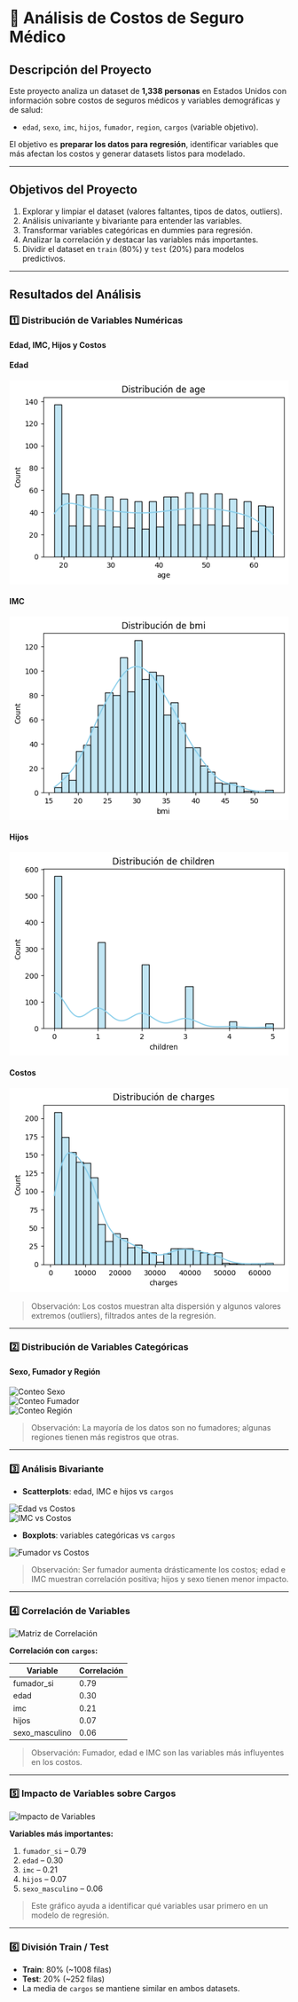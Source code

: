 # 🏥 Análisis de Costos de Seguro Médico

## Descripción del Proyecto

Este proyecto analiza un dataset de **1,338 personas** en Estados Unidos con información sobre costos de seguros médicos y variables demográficas y de salud:

- `edad`, `sexo`, `imc`, `hijos`, `fumador`, `region`, `cargos` (variable objetivo).

El objetivo es **preparar los datos para regresión**, identificar variables que más afectan los costos y generar datasets listos para modelado.

---

## Objetivos del Proyecto

1. Explorar y limpiar el dataset (valores faltantes, tipos de datos, outliers).  
2. Análisis univariante y bivariante para entender las variables.  
3. Transformar variables categóricas en dummies para regresión.  
4. Analizar la correlación y destacar las variables más importantes.  
5. Dividir el dataset en `train` (80%) y `test` (20%) para modelos predictivos.

---

## Resultados del Análisis

### 1️⃣ Distribución de Variables Numéricas

#### Edad, IMC, Hijos y Costos

#### Edad
![Histograma de Edad](https://github.com/amymarlene/Analisis-De-Datos-Regresion/blob/main/histedad.png?raw=true)

#### IMC
![Histograma de IMC](https://github.com/amymarlene/Analisis-De-Datos-Regresion/blob/main/histdebmi.png?raw=true)

#### Hijos
![Histograma de Hijos](https://github.com/amymarlene/Analisis-De-Datos-Regresion/blob/main/histchildr.png?raw=true)

#### Costos
![Histograma de Costos](https://github.com/amymarlene/Analisis-De-Datos-Regresion/blob/main/histdecharge.png?raw=true)

> Observación: Los costos muestran alta dispersión y algunos valores extremos (outliers), filtrados antes de la regresión.

---

### 2️⃣ Distribución de Variables Categóricas

#### Sexo, Fumador y Región

![Conteo Sexo](imagenes/sexo_count.png)  
![Conteo Fumador](imagenes/fumador_count.png)  
![Conteo Región](imagenes/region_count.png)

> Observación: La mayoría de los datos son no fumadores; algunas regiones tienen más registros que otras.

---

### 3️⃣ Análisis Bivariante

- **Scatterplots**: edad, IMC e hijos vs `cargos`  

![Edad vs Costos](imagenes/edad_vs_cargos.png)  
![IMC vs Costos](imagenes/imc_vs_cargos.png)  

- **Boxplots**: variables categóricas vs `cargos`  

![Fumador vs Costos](imagenes/fumador_vs_cargos.png)  

> Observación: Ser fumador aumenta drásticamente los costos; edad e IMC muestran correlación positiva; hijos y sexo tienen menor impacto.

---

### 4️⃣ Correlación de Variables

![Matriz de Correlación](imagenes/corr_matrix.png)  

**Correlación con `cargos`:**

| Variable       | Correlación |
|----------------|------------|
| fumador_si     | 0.79       |
| edad           | 0.30       |
| imc            | 0.21       |
| hijos          | 0.07       |
| sexo_masculino | 0.06       |

> Observación: Fumador, edad e IMC son las variables más influyentes en los costos.

---

### 5️⃣ Impacto de Variables sobre Cargos

![Impacto de Variables](imagenes/impacto_variables.png)

**Variables más importantes:**

1. `fumador_si` – 0.79  
2. `edad` – 0.30  
3. `imc` – 0.21  
4. `hijos` – 0.07  
5. `sexo_masculino` – 0.06  

> Este gráfico ayuda a identificar qué variables usar primero en un modelo de regresión.

---

### 6️⃣ División Train / Test

- **Train**: 80% (~1008 filas)  
- **Test**: 20% (~252 filas)  
- La media de `cargos` se mantiene similar en ambos datasets.  
